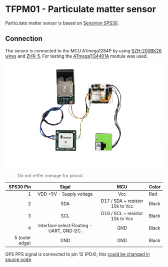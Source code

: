 # TFPM01 - Particulate matter sensor

Particulate matter sensor is based on [Sensirion SPS30](https://www.tme.eu/cz/details/sps30/snimace-plynu/sensirion/1-101638-10/).

## Connection

The sensor is connected to the MCU ATmega1284P by using [SZH-200BK26 wires](https://www.tme.eu/cz/details/szh-200bk26/signalove-konektory-raster-1-50mm/jst/) and [ZHR-5](https://www.tme.eu/cz/details/zhr-5/signalove-konektory-raster-1-50mm/jst/). For testing the [ATmegaTQ4401A](https://www.mlab.cz/module/ATmegaTQ4401A/) module was used.


![Connection between SPS30 sensor, TFGPS and TFUNIPAYLOAD](doc/img/TFPM01_connection.jpg)
> Do not reffer immage for pinout. 



| SPS30 Pin | Sigal | MCU | Color |
| ---------------:|:-----:|:-------:|-------|
|   1             | VDD +5V - Supply voltage |  Vcc      | Red   |
|   2             | SDA |  D17 / SDA  + resistor 10k to Vcc   | Black |
|   3             | SCL   |  D16 / SCL + resistor 10k to Vcc     | Black |
|   4             | Interface select  Floating - UART, GND I2C.  |  GND     | Black |
|   5 (outer edge) | GND   |  GND      | Black |


GPS PPS signal is connected to pin 12 (PD4), this [could be changed in source code](https://github.com/ThunderFly-aerospace/TFPM01/blob/13cda4ffa5fd143e18c20526534e9ce3898b00ca/SW/arduino/SPS30MAV_small/SPS30MAV_small.ino#L33).
